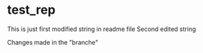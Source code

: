 # test_rep
This is just first modified string in readme file
Second edited string


Changes made in the "branche"
